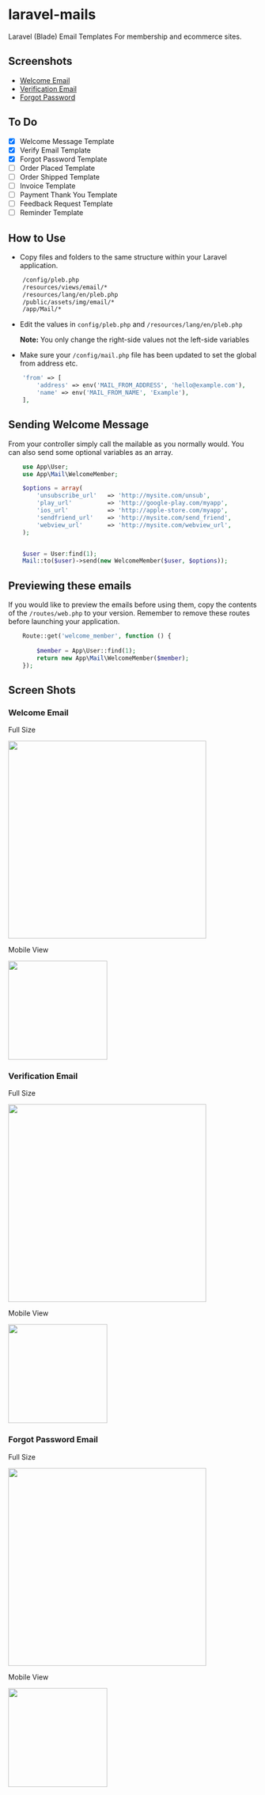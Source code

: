 # laravel-mails
Laravel (Blade) Email Templates For membership and ecommerce sites.

## Screenshots
- [Welcome Email](#welcomeEmail)
- [Verification Email](#verifyEmail)
- [Forgot Password](#forgotPass)

## To Do
- [x] Welcome Message Template
- [x] Verify Email Template
- [x] Forgot Password Template
- [ ] Order Placed Template
- [ ] Order Shipped Template
- [ ] Invoice Template
- [ ] Payment Thank You Template
- [ ] Feedback Request Template
- [ ] Reminder Template

## How to Use

* Copy files and folders to the same structure within your Laravel application.

```bash
    /config/pleb.php 
    /resources/views/email/*
    /resources/lang/en/pleb.php
    /public/assets/img/email/*
    /app/Mail/*
```

* Edit the values in ``` config/pleb.php ``` and ``` /resources/lang/en/pleb.php ``` 

    **Note:** You only change the right-side values not the left-side variables

* Make sure your ```/config/mail.php``` file has been updated to set the global from address etc.
```php
    'from' => [
        'address' => env('MAIL_FROM_ADDRESS', 'hello@example.com'),
        'name' => env('MAIL_FROM_NAME', 'Example'),
    ],
```

## Sending Welcome Message
From your controller simply call the mailable as you normally would. You can also send some optional
variables as an array.



```php
    use App\User;
    use App\Mail\WelcomeMember;

    $options = array(
        'unsubscribe_url'   => 'http://mysite.com/unsub',
        'play_url'          => 'http://google-play.com/myapp',
        'ios_url'           => 'http://apple-store.com/myapp',
        'sendfriend_url'    => 'http://mysite.com/send_friend',
        'webview_url'       => 'http://mysite.com/webview_url',
    );


    $user = User:find(1);
    Mail::to($user)->send(new WelcomeMember($user, $options));
```

## Previewing these emails
If you would like to preview the emails before using them, copy the contents of the 
```/routes/web.php``` to your version. Remember to remove these routes before launching your application.

```php
    Route::get('welcome_member', function () {
    
        $member = App\User::find(1);
        return new App\Mail\WelcomeMember($member);
    });
```

## Screen Shots

<a name="welcomeEmail"></a>
### Welcome Email

Full Size 

<img src="./pleb-Welcome-Message.png" width="400">

Mobile View

<img src="./pleb-Welcome-Message-mobile.png" width="200">

<a name="verifyEmail"></a>
### Verification Email

Full Size

<img src="./pleb-Verify-Your-Email.png" width="400">

Mobile View

<img src="./pleb-Verify-Your-Email-mobile.png" width="200">


<a name="forgotPass"></a>
### Forgot Password Email

Full Size

<img src="./pleb-Forgot-Password.png" width="400">

Mobile View

<img src="./pleb-Forgot-Password-mobile.png" width="200">

